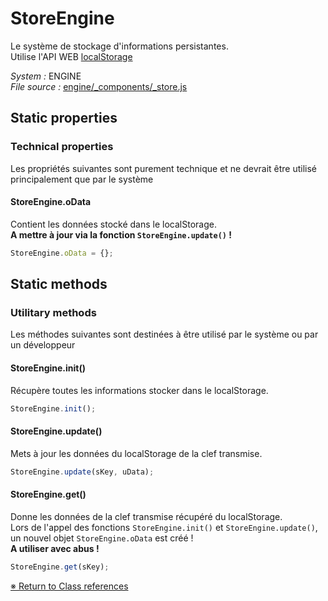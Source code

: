# StoreEngine

Le système de stockage d'informations persistantes.     Utilise l'API WEB [localStorage](https://developer.mozilla.org/fr/docs/Web/API/Web_Storage_API/Using_the_Web_Storage_API)


_System :_ ENGINE  
_File source :_ [engine/_components/_store.js](https://github.com/de-sign/DBZ-Versus/blob/master/src/assets/js/engine/_components/_store.js)

## Static properties
### Technical properties

Les propriétés suivantes sont purement technique et ne devrait être utilisé principalement que par le système

#### StoreEngine.oData

Contient les données stocké dans le localStorage.    **A mettre à jour via la fonction `StoreEngine.update()` !**

```javascript
StoreEngine.oData = {};
```


## Static methods
### Utilitary methods

Les méthodes suivantes sont destinées à être utilisé par le système ou par un développeur

#### StoreEngine.init()

Récupère toutes les informations stocker dans le localStorage. 

```javascript
StoreEngine.init();
```

#### StoreEngine.update()

Mets à jour les données du localStorage de la clef transmise. 

```javascript
StoreEngine.update(sKey, uData);
```

#### StoreEngine.get()

Donne les données de la clef transmise récupéré du localStorage.  Lors de l'appel des fonctions `StoreEngine.init()` et `StoreEngine.update()`, un nouvel objet `StoreEngine.oData` est créé !    **A utiliser avec abus !**

```javascript
StoreEngine.get(sKey);
```


<link rel="stylesheet" href="../_doc.css" />

[&#8251; Return to Class references](References.md)